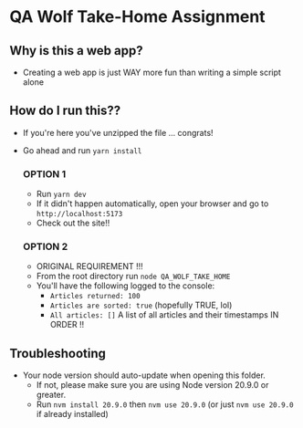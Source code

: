 # QA Wolf Take-Home Assignment

## Why is this a web app?

* Creating a web app is just WAY more fun than writing a simple script alone

## How do I run this??

* If you're here you've unzipped the file ... congrats!
* Go ahead and run ```yarn install```

  ### OPTION 1

  * Run ```yarn dev```
  * If it didn't happen automatically, open your browser and go to ```http://localhost:5173```
  * Check out the site!!

  ### OPTION 2

  * ORIGINAL REQUIREMENT !!!
  * From the root directory run ```node QA_WOLF_TAKE_HOME```
  * You'll have the following logged to the console:
    * ```Articles returned: 100```
    * ```Articles are sorted: true``` (hopefully TRUE, lol)
    * ```All articles: []``` A list of all articles and their timestamps IN ORDER !!

## Troubleshooting

* Your node version should auto-update when opening this folder.
  * If not, please make sure you are using Node version 20.9.0 or greater.
  * Run ```nvm install 20.9.0``` then ```nvm use 20.9.0``` (or just ```nvm use 20.9.0``` if already installed)
